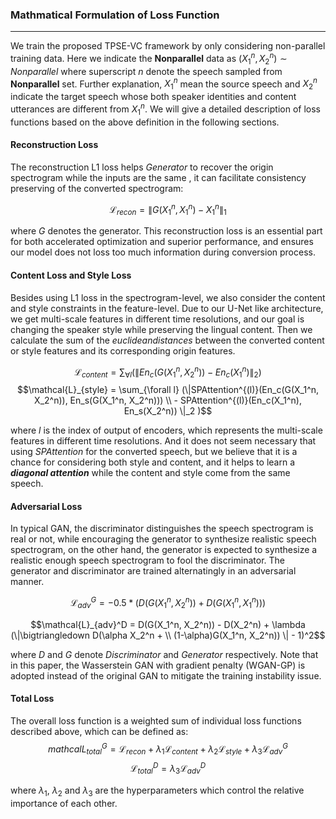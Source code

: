 ### Mathmatical Formulation of Loss Function

- - -



 We train the proposed TPSE-VC framework by only considering non-parallel training data. Here we indicate the **Nonparallel** data as $(X_1^{n}, X_2^{n}) \sim Nonparallel$ where superscript $n$ denote the speech sampled from **Nonparallel** set.  Further explanation,  $X_1^n$ mean the source speech and $X_2^n$ indicate the target speech whose both speaker identities and content utterances are different from $X_1^n$.  We will give a detailed description of loss functions based on the above definition in the following sections.

 #### Reconstruction Loss

 The reconstruction L1 loss helps $Generator$ to recover the origin spectrogram while the inputs are the same , it can facilitate consistency preserving of the converted spectrogram:
 
 $$\mathcal{L}_{recon} =  \|G(X_1^n, X_1^n) - X_1^n \|_1 $$

 where $G$ denotes the generator. This reconstruction loss is an essential part for both accelerated optimization and superior performance, and ensures our model does not loss too much information during conversion process.

 #### Content Loss and Style Loss
Besides using L1 loss in the spectrogram-level, we also consider the content and style constraints in the feature-level. Due to our U-Net like architecture, we get multi-scale features in different time resolutions, and our goal is changing the speaker style while preserving the lingual content. Then we calculate the sum of the $euclidean distances$ between the converted content or style features and its corresponding origin features. 

$$\mathcal{L}_{content} =  \sum_{\forall l}(\| En_c(G(X_1^n, X_2^n)) - En_c(X_1^n) \|_2)$$
$$\mathcal{L}_{style} =  \sum_{\forall l} (\|SPAttention^{(l)}(En_c(G(X_1^n, X_2^n)), En_s(G(X_1^n, X_2^n))) \\ -  SPAttention^{(l)}(En_c(X_1^n), En_s(X_2^n))  \|_2 )$$
 
 where $l$ is the index of output of encoders, which represents the multi-scale features in  different time resolutions. And it does not seem necessary that using $SPAttention$ for the converted speech, but we believe that it is a chance for considering both style and content, and it helps to learn a ***diagonal attention*** while the content and style come from the same speech. 

 #### Adversarial Loss

In typical GAN, the discriminator distinguishes  the speech spectrogram is real or not, while encouraging the generator to synthesize realistic speech spectrogram, on the other hand, the generator is expected to synthesize a realistic enough speech spectrogram to fool the discriminator. The generator and discriminator are trained alternatingly in an adversarial manner. 

  $$\mathcal{L}_{adv}^G = - 0.5 * (D(G(X_1^n, X_2^n)) + D(G(X_1^n, X_1^n)))$$

  $$\mathcal{L}_{adv}^D = D(G(X_1^n, X_2^n)) - D(X_2^n) +  \lambda (\|\bigtriangledown D(\alpha X_2^n + \\ (1-\alpha)G(X_1^n, X_2^n)) \| - 1)^2$$

  where $D$ and $G$ denote $Discriminator$ and $Generator$ respectively. Note that in this paper, the Wasserstein GAN with gradient penalty (WGAN-GP)  is adopted instead of the original GAN to mitigate the training instability issue.

  #### Total Loss
  The overall loss function is a weighted sum of individual loss functions described above,  which can be defined as: 
  $$mathcal{L}_{total}^{G} = \mathcal{L}_{recon} + \lambda_1 \mathcal{L}_{content} + \lambda_2 \mathcal{L}_{style} + \lambda_3 \mathcal{L}_{adv}^{G} $$
  $$\mathcal{L}_{total}^{D} =  \lambda_3 \mathcal{L}_{adv}^{D} $$


where $\lambda_1$,  $\lambda_2$ and  $\lambda_3$ are the hyperparameters which control the relative importance of each other.

